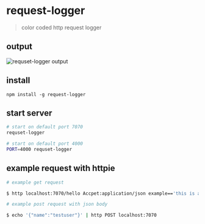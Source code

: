 # request-logger
> color coded http request logger

## output
![requset-logger output](/assets/requset-logger-output.png)
## install
`npm install -g request-logger`

## start server
``` sh 
# start on default port 7070
requset-logger
```
``` sh 
# start on default port 4000
PORT=4000 requset-logger
```
## example request with httpie
``` sh
# example get request

$ http localhost:7070/hello Accpet:application/json example=='this is a query string'
```
``` sh
# example post request with json body

$ echo '{"name":"testuser"}' | http POST localhost:7070
```
